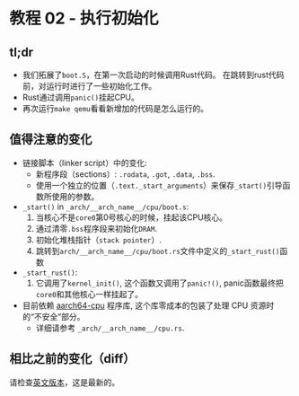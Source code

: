# 教程 02 - 执行初始化

## tl;dr

- 我们拓展了`boot.S`，在第一次启动的时候调用Rust代码。
  在跳转到rust代码前，对运行时进行了一些初始化工作。
- Rust通过调用`panic()`挂起CPU。
- 再次运行`make qemu`看看新增加的代码是怎么运行的。

## 值得注意的变化

- 链接脚本（linker script）中的变化:
     - 新程序段（sections）: `.rodata`, `.got`, `.data`, `.bss`.
     - 使用一个独立的位置（`.text._start_arguments`）来保存`_start()`引导函数所使用的参数。
- `_start()` in `_arch/__arch_name__/cpu/boot.s`:
     1. 当核心不是`core0`第0号核心的时候，挂起该CPU核心。
     1. 通过清零`.bss`程序段来初始化`DRAM`.
     1. 初始化堆栈指针（`stack pointer`）.
     1. 跳转到`arch/__arch_name__/cpu/boot.rs`文件中定义的`_start_rust()`函数
- `_start_rust()`:
     1. 它调用了`kernel_init()`, 这个函数又调用了`panic!()`, panic函数最终把`core0`和其他核心一样挂起了。
- 目前依赖 [aarch64-cpu] 程序库, 这个库零成本的包装了处理 CPU 资源时的“不安全”部分。
    - 详细请参考 `_arch/__arch_name__/cpu.rs`.

[bss]: https://en.wikipedia.org/wiki/.bss
[aarch64-cpu]: https://github.com/rust-embedded/aarch64-cpu

## 相比之前的变化（diff）

请检查[英文版本](README.EN.md#diff-to-previous)，这是最新的。
